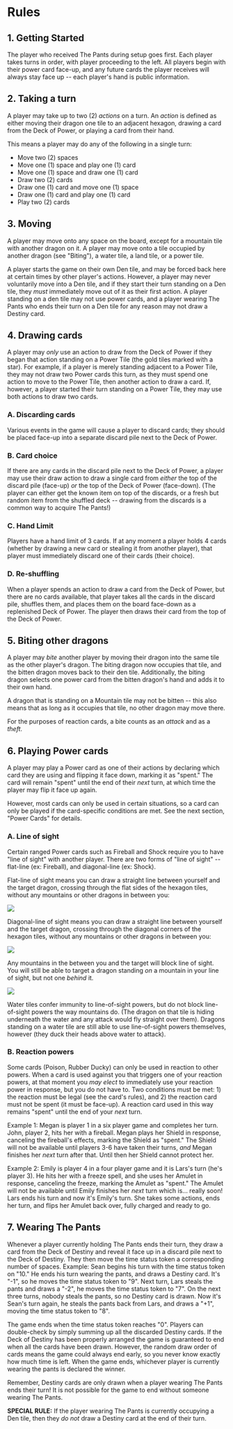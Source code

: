 # Rules

## 1. Getting Started

 The player who received The Pants during setup goes first. Each player takes turns in order, with player proceeding to the left. All players begin with their power card face-up, and any future cards the player receives will always stay face up -- each player's hand is public information.

## 2. Taking a turn

 A player may take up to two (2) *actions* on a turn. An *action* is defined as either moving their dragon one tile to an adjacent hexagon, drawing a card from the Deck of Power, or playing a card from their hand.

 This means a player may do any of the following in a single turn:
 - Move two (2) spaces
 - Move one (1) space and play one (1) card
 - Move one (1) space and draw one (1) card
 - Draw two (2) cards
 - Draw one (1) card and move one (1) space
 - Draw one (1) card and play one (1) card
 - Play two (2) cards

## 3. Moving

 A player may move onto any space on the board, except for a mountain tile with another dragon on it. A player may move onto a tile occupied by another dragon (see "Biting"), a water tile, a land tile, or a power tile.

 A player starts the game on their own Den tile, and may be forced back here at certain times by other player's actions. However, a player may never voluntarily move into a Den tile, and if they start their turn standing on a Den tile, they *must* immediately move out of it as their first action. A player standing on a den tile may not use power cards, and a player wearing The Pants who ends their turn on a Den tile for any reason may not draw a Destiny card.

## 4. Drawing cards

 A player may *only* use an action to draw from the Deck of Power if they began that action standing on a Power Tile (the gold tiles marked with a star). For example, if a player is merely standing adjacent to a Power Tile, they may not draw two Power cards this turn, as they must spend one action to move to the Power Tile, then another action to draw a card. If, however, a player started their turn standing on a Power Tile, they may use both actions to draw two cards.

### A. Discarding cards

 Various events in the game will cause a player to discard cards; they should be placed face-up into a separate discard pile next to the Deck of Power.

### B. Card choice

 If there are any cards in the discard pile next to the Deck of Power, a player may use their draw action to draw a single card from *either* the top of the discard pile (face-up) *or* the top of the Deck of Power (face-down). (The player can either get the known item on top of the discards, or a fresh but random item from the shuffled deck -- drawing from the discards is a common way to acquire The Pants!)

### C. Hand Limit

 Players have a hand limit of 3 cards. If at any moment a player holds 4 cards (whether by drawing a new card or stealing it from another player), that player must immediately discard one of their cards (their choice).

### D. Re-shuffling

 When a player spends an action to draw a card from the Deck of Power, but there are no cards available, that player takes all the cards in the discard pile, shuffles them, and places them on the board face-down as a replenished Deck of Power. The player then draws their card from the top of the Deck of Power.

## 5. Biting other dragons

 A player may *bite* another player by moving their dragon into the same tile as the other player's dragon. The biting dragon  now occupies that tile, and the bitten dragon moves back to their den tile. Additionally, the biting dragon selects one power card from the bitten dragon's hand and adds it to their own hand.

 A dragon that is standing on a Mountain tile may not be bitten -- this also means that as long as it occupies that tile, no other dragon may move there.

 For the purposes of reaction cards, a bite counts as an *attack* and as a *theft*.

## 6. Playing Power cards

  A player may play a Power card as one of their actions by declaring which card they are using and flipping it face down, marking it as "spent." The card will remain "spent" until the end of their *next* turn, at which time the player may flip it face up again.

  However, most cards can only be used in certain situations, so a card can only be played if the card-specific conditions are met. See the next section, "Power Cards" for details.

### A. Line of sight

  Certain ranged Power cards such as Fireball and Shock require you to have "line of sight" with another player. There are two forms of "line of sight" -- flat-line (ex: Fireball), and diagonal-line (ex: Shock).

  Flat-line of sight means you can draw a straight line between yourself and the target dragon, crossing through the flat sides of the hexagon tiles, without any mountains or other dragons in between you:

  ![](/dragon_pants/images/line_of_sight_flat.png)

  Diagonal-line of sight means you can draw a straight line between yourself and the target dragon, crossing through the diagonal corners of the hexagon tiles, without any mountains or other dragons in between you:

  ![](/dragon_pants/images/line_of_sight_diagonal.png)

  Any mountains in the between you and the target will block line of sight. You will still be able to target a dragon standing *on* a mountain in your line of sight, but not one *behind* it.

  ![](/dragon_pants/images/line_of_sight_checks.png)

  Water tiles confer immunity to line-of-sight powers, but do not block line-of-sight powers the way mountains do. (The dragon on that tile is hiding underneath the water and any attack would fly straight over them). Dragons standing on a water tile are still able to use line-of-sight powers themselves, however (they duck their heads above water to attack).

### B. Reaction powers

  Some cards (Poison, Rubber Ducky) can only be used in reaction to other powers. When a card is used against you that triggers one of your reaction powers, at that moment you *may elect* to immediately use your reaction power in response, but you do not have to. Two conditions must be met: 1) the reaction must be legal (see the card's rules), and 2) the reaction card must not be spent (it must be face-up). A reaction card used in this way remains "spent" until the end of your *next* turn.

  Example 1: Megan is player 1 in a six player game and completes her turn. John, player 2, hits her with a fireball. Megan plays her Shield in response, canceling the fireball's effects, marking the Shield as "spent." The Shield will not be available until players 3-6 have taken their turns, *and* Megan finishes her *next* turn after that. Until then her Shield cannot protect her.

  Example 2: Emily is player 4 in a four player game and it is Lars's turn (he's player 3). He hits her with a freeze spell, and she uses her Amulet in response, canceling the freeze, marking the Amulet as "spent." The Amulet will not be available until Emily finishes her *next* turn which is... really soon! Lars ends his turn and now it's Emily's turn. She takes some actions, ends her turn, and flips her Amulet back over, fully charged and ready to go.

## 7. Wearing The Pants

 Whenever a player currently holding The Pants ends their turn, they draw a card from the Deck of Destiny and reveal it face up in a discard pile next to the Deck of Destiny. They then move the time status token a corresponding number of spaces. Example: Sean begins his turn with the time status token on "10." He ends his turn wearing the pants, and draws a Destiny card. It's "-1", so he moves the time status token to "9". Next turn, Lars steals the pants and draws a "-2", he moves the time status token to "7". On the next three turns, nobody steals the pants, so no Destiny card is drawn. Now it's Sean's turn again, he steals the pants back from Lars, and draws a "+1", moving the time status token to "8".

 The game ends when the time status token reaches "0". Players can double-check by simply summing up all the discarded Destiny cards. If the Deck of Destiny has been properly arranged the game is guaranteed to end when all the cards have been drawn. However, the random draw order of cards means the game could always end early, so you never know exactly how much time is left. When the game ends, whichever player is currently wearing the pants is declared the winner.

 Remember, Destiny cards are only drawn when a player wearing The Pants ends their turn! It is not possible for the game to end without someone wearing The Pants.

 **SPECIAL RULE:** If the player wearing The Pants is currently occupying a Den tile, then they *do not* draw a Destiny card at the end of their turn.
